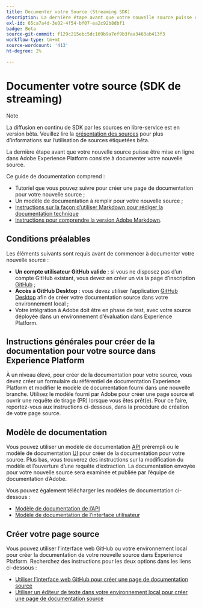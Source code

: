 ```yaml
---
title: Documenter votre Source (Streaming SDK)
description: La dernière étape avant que votre nouvelle source puisse être mise en ligne dans Adobe Experience Platform consiste à documenter votre nouvelle source.
exl-id: 65ca7a4d-3e02-4f54-bf07-ea2c92b8dbf1
badge: Beta
source-git-commit: f129c215ebc5dc169b9a7ef9b3faa3463ab413f3
workflow-type: tm+mt
source-wordcount: '413'
ht-degree: 2%

---
```


# Documenter votre source (SDK de streaming)

>[!NOTE]
>
>La diffusion en continu de SDK par les sources en libre-service est en version bêta. Veuillez lire la [présentation des sources](../../home.md#terms-and-conditions) pour plus d’informations sur l’utilisation de sources étiquetées bêta.

La dernière étape avant que votre nouvelle source puisse être mise en ligne dans Adobe Experience Platform consiste à documenter votre nouvelle source.

Ce guide de documentation comprend :

* Tutoriel que vous pouvez suivre pour créer une page de documentation pour votre nouvelle source ;
* Un modèle de documentation à remplir pour votre nouvelle source ;
* [Instructions sur la façon d’utiliser Markdown pour rédiger la documentation technique](https://experienceleague.adobe.com/docs/contributor/contributor-guide/writing-essentials/markdown.html?lang=fr)
* [Instructions pour comprendre la version Adobe Markdown](https://experienceleague.adobe.com/docs/contributor/contributor-guide/writing-essentials/markdown.html?lang=fr#custom-markdown-extensions).

## Conditions préalables

Les éléments suivants sont requis avant de commencer à documenter votre nouvelle source :

* **Un compte utilisateur GitHub valide** : si vous ne disposez pas d’un compte GitHub existant, vous devez en créer un via la page d’inscription [GitHub](https://github.com/) ;
* **Accès à GitHub Desktop** : vous devez utiliser l’application [GitHub Desktop](https://desktop.github.com/) afin de créer votre documentation source dans votre environnement local ;
* Votre intégration à Adobe doit être en phase de test, avec votre source déployée dans un environnement d’évaluation dans Experience Platform.

## Instructions générales pour créer de la documentation pour votre source dans Experience Platform

À un niveau élevé, pour créer de la documentation pour votre source, vous devez créer un formulaire du référentiel de documentation Experience Platform et modifier le modèle de documentation fourni dans une nouvelle branche. Utilisez le modèle fourni par Adobe pour créer une page source et ouvrir une requête de tirage (PR) lorsque vous êtes prêt(e). Pour ce faire, reportez-vous aux instructions ci-dessous, dans la procédure de création de votre page source.

## Modèle de documentation

Vous pouvez utiliser un modèle de documentation [API](streaming-template-api.md) prérempli ou le modèle de documentation [UI](streaming-template-ui.md) pour créer de la documentation pour votre source. Plus bas, vous trouverez des instructions sur la modification du modèle et l’ouverture d’une requête d’extraction. La documentation envoyée pour votre nouvelle source sera examinée et publiée par l’équipe de documentation d’Adobe.

Vous pouvez également télécharger les modèles de documentation ci-dessous :

* [Modèle de documentation de l’API](../assets/streaming/streaming-template-api.zip)
* [Modèle de documentation de l’interface utilisateur](../assets/streaming/streaming-template-ui.zip)

## Créer votre page source

Vous pouvez utiliser l’interface web GitHub ou votre environnement local pour créer la documentation de votre nouvelle source dans Experience Platform. Recherchez des instructions pour les deux options dans les liens ci-dessous :

* [Utiliser l’interface web GitHub pour créer une page de documentation source](../documentation/github.md)
* [Utiliser un éditeur de texte dans votre environnement local pour créer une page de documentation source](../documentation/text-editor.md)
